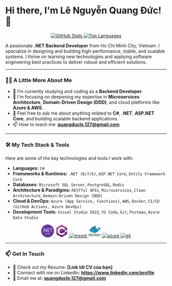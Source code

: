 # Hi there, I'm Lê Nguyễn Quang Đức! 👋

<p align="center">
  <a href="https://github.com/leduc121">
    <img src="https://github-readme-stats.vercel.app/api?username=leduc121&show_icons=true&theme=tokyonight&icon_color=79ff97&hide_border=true" alt="GitHub Stats" />
  </a>
  <a href="https://github.com/leduc121">
    <img src="https://github-readme-stats.vercel.app/api/top-langs/?username=leduc121&layout=compact&theme=tokyonight&hide_border=true" alt="Top Languages" />
  </a>
</p>

A passionate **.NET Backend Developer** from Ho Chi Minh City, Vietnam. I specialize in designing and building high-performance, stable, and scalable systems. I thrive on learning new technologies and applying software engineering best practices to deliver robust and efficient solutions.

---

### 👨‍💻 A Little More About Me

- 🔭 I’m currently studying and coding as a **Backend Developer**.
- 🌱 I'm focusing on deepening my expertise in **Microservices Architecture**, **Domain-Driven Design (DDD)**, and cloud platforms like **Azure & AWS**.
- 💬 Feel free to ask me about anything related to **C#**, **.NET**, **ASP.NET Core**, and building scalable backend applications.
- 📫 How to reach me: **quangducle.127@gmail.com**

---

### 🛠️ My Tech Stack & Tools

Here are some of the key technologies and tools I work with:

- **Languages:** `C#`
- **Frameworks & Runtimes:** `.NET (8/7/6)`, `ASP.NET Core`, `Entity Framework Core`
- **Databases:** `Microsoft SQL Server`, `PostgreSQL`, `Redis`
- **Architecture & Paradigms:** `RESTful APIs`, `Microservices`, `Clean Architecture`, `Domain-Driven Design (DDD)`
- **Cloud & DevOps:** `Azure (App Service, Functions)`, `AWS`, `Docker`, `CI/CD (GitHub Actions, Azure DevOps)`
- **Development Tools:** `Visual Studio 2022`, `VS Code`, `Git`, `Postman`, `Azure Data Studio`

<p align="center">
  <a href="https://dotnet.microsoft.com/" target="_blank" rel="noreferrer">
    <img src="https://raw.githubusercontent.com/devicons/devicon/master/icons/dotnetcore/dotnetcore-original.svg" alt="dotnetcore" width="40" height="40"/>
  </a>
  <a href="https://learn.microsoft.com/en-us/dotnet/csharp/" target="_blank" rel="noreferrer">
    <img src="https://raw.githubusercontent.com/devicons/devicon/master/icons/csharp/csharp-original.svg" alt="csharp" width="40" height="40"/>
  </a>
  <a href="https://www.microsoft.com/en-us/sql-server" target="_blank" rel="noreferrer">
    <img src="https://www.svgrepo.com/show/303229/microsoft-sql-server-logo.svg" alt="mssql" width="40" height="40"/>
  </a>
  <a href="https://www.docker.com/" target="_blank" rel="noreferrer">
    <img src="https://raw.githubusercontent.com/devicons/devicon/master/icons/docker/docker-original-wordmark.svg" alt="docker" width="40" height="40"/>
  </a>
  <a href="https://azure.microsoft.com" target="_blank" rel="noreferrer">
    <img src="https://www.vectorlogo.zone/logos/microsoft_azure/microsoft_azure-icon.svg" alt="azure" width="40" height="40"/>
  </a>
  <a href="https://git-scm.com/" target="_blank" rel="noreferrer">
    <img src="https://www.vectorlogo.zone/logos/git-scm/git-scm-icon.svg" alt="git" width="40" height="40"/>
  </a>
</p>

---

### 📫 Get In Touch

- 📄 Check out my Resume: **[Link tới CV của bạn]**
- 💼 Connect with me on LinkedIn: **https://www.linkedin.com/profile**
- 📧 Email me at: **quangducle.127@gmail.com**
